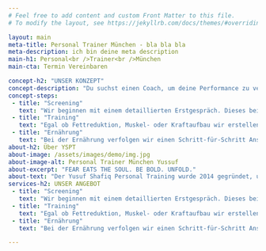 ```yaml
---
# Feel free to add content and custom Front Matter to this file.
# To modify the layout, see https://jekyllrb.com/docs/themes/#overriding-theme-defaults

layout: main
meta-title: Personal Trainer München - bla bla bla
meta-description: ich bin deine meta description
main-h1: Personal<br />Trainer<br />München
main-cta: Termin Vereinbaren

concept-h2: "UNSER KONZEPT"
concept-description: "Du suchst einen Coach, um deine Performance zu verbessern? Wir unterstützen dich bei deinen Zielen rund um Ernährung, Training und Lifestyle."
concept-steps:
 - title: "Screening"
   text: "Wir beginnen mit einem detaillierten Erstgespräch. Dieses beinhaltet eine Zieldefinierung, Ernährungs- &amp; Schlafanalyse sowie eine Lifestyle-Optimierung."
 - title: "Training"
   text: "Egal ob Fettreduktion, Muskel- oder Kraftaufbau wir erstellen den passenden Trainingsplan für dich. Nach jedem Checkup erhältst du ein neues Trainingsprogramm um bestmöglichen Fortschritt zu gewährleisten."
 - title: "Ernährung"
   text: "Bei der Ernährung verfolgen wir einen Schritt-für-Schritt Ansatz. Dies ist einfacher, effizienter und nachhaltiger. Das bedeutet, wir ändern eine Mahlzeit pro Termin (alle 3-4 Wochen)."
about-h2: Über YSPT
about-image: /assets/images/demo/img.jpg
about-image-alt: Personal Trainer München Yussuf
about-excerpt: "FEAR EATS THE SOUL. BE BOLD. UNFOLD."
about-text: "Der Yusuf Shafiq Personal Training wurde 2014 gegründet, um mit maximaler Effizienz an sein eigenes Ziel zu kommen. Der YSPT geht über das Training hinaus und beinhaltet Lifestyle, Ernährung, Mode, Musik und Events. Unser Ziel ist es das Beste aus dir herauszuholen, uns weiterzuentwickeln und mit Spaß und Freude, Leben zu verbessern. "
services-h2: UNSER ANGEBOT
 - title: "Screening"
   text: "Wir beginnen mit einem detaillierten Erstgespräch. Dieses beinhaltet eine Zieldefinierung, Ernährungs- &amp; Schlafanalyse sowie eine Lifestyle-Optimierung."
 - title: "Training"
   text: "Egal ob Fettreduktion, Muskel- oder Kraftaufbau wir erstellen den passenden Trainingsplan für dich. Nach jedem Checkup erhältst du ein neues Trainingsprogramm um bestmöglichen Fortschritt zu gewährleisten."
 - title: "Ernährung"
   text: "Bei der Ernährung verfolgen wir einen Schritt-für-Schritt Ansatz. Dies ist einfacher, effizienter und nachhaltiger. Das bedeutet, wir ändern eine Mahlzeit pro Termin (alle 3-4 Wochen)."

---
```

